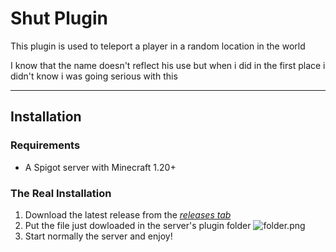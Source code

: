 # Shut Plugin

This plugin is used to teleport a player in a random location in the world

I know that the name doesn't reflect his use but when i did in the first place i didn't know i was going serious with
this

***

## Installation

### Requirements

- A Spigot server with Minecraft 1.20+

### The Real Installation

1. Download the latest release from the [*releases tab*](https://github.com/ciaobelo47/Shut/releases/latest)
2. Put the file just dowloaded in the server's plugin folder
   ![folder.png](https://i.imgur.com/z9hKwPT.png)
3. Start normally the server and enjoy!


